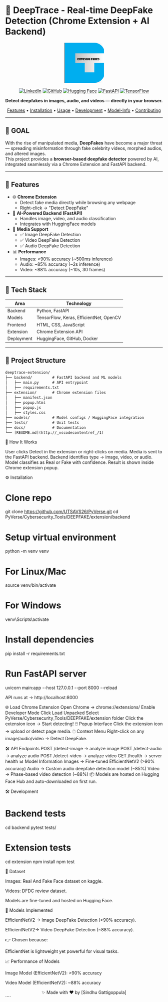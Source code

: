 # 🧠 DeepTrace - Real-time DeepFake Detection (Chrome Extension + AI Backend)

<div align="center">

![DeepTrace Logo](extension/icons/icon128.png)

[![LinkedIn](https://img.shields.io/badge/LinkedIn-Gattigoppula--Sindhu-blue?logo=linkedin)](https://www.linkedin.com/in/gattigoppula-sindhu)
[![GitHub](https://img.shields.io/badge/GitHub-Repo-black?logo=github)](https://github.com/sindhugattigoppula/deepfake-detector-extension)
[![Hugging Face](https://img.shields.io/badge/Models-HuggingFace-FFD21E?logo=huggingface&logoColor=black)](https://huggingface.co/SindhuGattigoppula)
[![FastAPI](https://img.shields.io/badge/FastAPI-005571?logo=fastapi)](https://fastapi.tiangolo.com/)
[![TensorFlow](https://img.shields.io/badge/TensorFlow-FF6F00?logo=tensorflow&logoColor=white)](https://www.tensorflow.org/)

**Detect deepfakes in images, audio, and videos — directly in your browser.**

[Features](#-features) • [Installation](#-installation) • [Usage](#-usage) • [Development](#-development) • [Model-Info](#-model-information) • [Contributing](#-contributing)

</div>

---

## 📌 GOAL

With the rise of manipulated media, **DeepFakes** have become a major threat — spreading misinformation through fake celebrity videos, morphed audios, and altered images.  
This project provides a **browser-based deepfake detector** powered by AI, integrated seamlessly via a Chrome Extension and FastAPI backend.

---

## 🚀 Features

- 🌐 **Chrome Extension**  
  - Detect fake media directly while browsing any webpage  
  - Right-click → "Detect DeepFake"  
- 🤖 **AI-Powered Backend (FastAPI)**  
  - Handles image, video, and audio classification  
  - Integrates with HuggingFace models  
- 📸 **Media Support**  
  - ✅ Image DeepFake Detection  
  - ✅ Video DeepFake Detection  
  - ✅ Audio DeepFake Detection  
- 📊 **Performance**  
  - Images: >90% accuracy (~500ms inference)  
  - Audio: ~85% accuracy (~2s inference)  
  - Video: ~88% accuracy (~10s, 30 frames)  

---

## 🧪 Tech Stack

| Area        | Technology                        |
|-------------|-----------------------------------|
| Backend     | Python, FastAPI                   |
| Models      | TensorFlow, Keras, EfficientNet, OpenCV |
| Frontend    | HTML, CSS, JavaScript             |
| Extension   | Chrome Extension API              |
| Deployment  | HuggingFace, GitHub, Docker       |

---

## 📁 Project Structure

````text
deeptrace-extension/
├── backend/         # FastAPI backend and ML models
│   ├── main.py      # API entrypoint
│   ├── requirements.txt
├── extension/       # Chrome extension files
│   ├── manifest.json
│   ├── popup.html
│   ├── popup.js
│   ├── styles.css
├── models/          # Model configs / HuggingFace integration
├── tests/           # Unit tests
├── docs/            # Documentation
└── [README.md](http://_vscodecontentref_/1)
`````

🧠 How It Works

User clicks Detect in the extension or right-clicks on media.
Media is sent to the FastAPI backend.
Backend identifies type → image, video, or audio.
Model classifies as Real or Fake with confidence.
Result is shown inside Chrome extension popup.

⚙️ Installation
# Clone repo
git clone https://github.com/UTSAVS26/PyVerse.git
cd PyVerse/Cybersecurity_Tools/DEEPFAKE/extension/backend

# Setup virtual environment
python -m venv venv
# For Linux/Mac
source venv/bin/activate
# For Windows
venv\Scripts\activate

# Install dependencies
pip install -r requirements.txt

# Run FastAPI server
uvicorn main:app --host 127.0.0.1 --port 8000 --reload

API runs at → http://localhost:8000

🌐 Load Chrome Extension
Open Chrome → chrome://extensions/
Enable Developer Mode
Click Load Unpacked
Select PyVerse/Cybersecurity_Tools/DEEPFAKE/extension folder
Click the extension icon → Start detecting!
🖱️ Popup Interface
Click the extension icon → upload or detect page media.
🖱️ Context Menu
Right-click on any image/audio/video → Detect DeepFake.

🛠️ API Endpoints
POST /detect-image → analyze image
POST /detect-audio → analyze audio
POST /detect-video → analyze video
GET /health → server health
📊 Model Information
Images → Fine-tuned EfficientNetV2 (>90% accuracy)
Audio → Custom audio deepfake detection model (~85%)
Video → Phase-based video detection (~88%)
📦 Models are hosted on Hugging Face Hub and auto-downloaded on first run.

🛠️ Development
# Backend tests
cd backend
pytest tests/

# Extension tests
cd extension
npm install
npm test

🧵 Dataset

Images: Real And Fake Face dataset on kaggle.

Videos: DFDC review dataset.

Models are fine-tuned and hosted on Hugging Face.

🚀 Models Implemented

EfficientNetV2 → Image DeepFake Detection (>90% accuracy).


EfficientNetV2→ Video DeepFake Detection (~88% accuracy).

👉 Chosen because:

EfficientNet is lightweight yet powerful for visual tasks.


📈 Performance of Models

Image Model (EfficientNetV2): >90% accuracy

Video Model (EfficientNetV2): ~88% accuracy

<div align="center">
✨ Made with ❤️ by [Sindhu Gattigoppula]

</div> ````